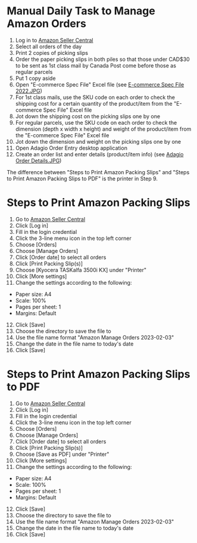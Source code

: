 # Manual Daily Task to Manage Amazon Orders

1. Log in to [Amazon Seller Central](https://sellercentral.amazon.ca)
2. Select all orders of the day
3. Print 2 copies of picking slips
4. Order the paper picking slips in both piles so that those under CAD$30 to be sent as 1st class mail by Canada Post come before those as regular parcels
5. Put 1 copy aside 
6. Open "E-commerce Spec File" Excel file (see [E-commerce Spec File 2022.JPG](./images/E-commerce%20Spec%20File%202022.JPG))
7. For 1st class mails, use the SKU code on each order to check the shipping cost for a certain quantity of the product/item from the "E-commerce Spec File" Excel file 
8. Jot down the shipping cost on the picking slips one by one
9. For regular parcels, use the SKU code on each order to check the dimension (depth x width x height) and weight of the product/item from the "E-commerce Spec File" Excel file  
10. Jot down the dimension and weight on the picking slips one by one 
11. Open Adagio Order Entry desktop application 
12. Create an order list and enter details (product/item info) (see [Adagio Order Details.JPG](./images/Adagio%20Order%20Details.JPG))

The difference between "Steps to Print Amazon Packing Slips" and "Steps to Print Amazon Packing Slips to PDF" is the printer in Step 9.

# Steps to Print Amazon Packing Slips

1. Go to [Amazon Seller Central](https://sellercentral.amazon.ca)
2. Click [Log in]
3. Fill in the login credential
4. Click the 3-line menu icon in the top left corner
5. Choose [Orders]
6. Choose [Manage Orders]
7. Click [Order date] to select all orders 
8. Click [Print Packing Slip(s)]
9. Choose [Kyocera TASKalfa 3500i KX] under "Printer"
10. Click [More settings]
11. Change the settings according to the following:
  - Paper size: A4
  - Scale: 100%
  - Pages per sheet: 1
  - Margins: Default
12. Click [Save]
13. Choose the directory to save the file to
14. Use the file name format "Amazon Manage Orders 2023-02-03"
15. Change the date in the file name to today's date
16. Click [Save]

# Steps to Print Amazon Packing Slips to PDF

1. Go to [Amazon Seller Central](https://sellercentral.amazon.ca)
2. Click [Log in]
3. Fill in the login credential
4. Click the 3-line menu icon in the top left corner
5. Choose [Orders]
6. Choose [Manage Orders]
7. Click [Order date] to select all orders 
8. Click [Print Packing Slip(s)]
9. Choose [Save as PDF] under "Printer"
10. Click [More settings]
11. Change the settings according to the following:
  - Paper size: A4
  - Scale: 100%
  - Pages per sheet: 1
  - Margins: Default
12. Click [Save]
13. Choose the directory to save the file to
14. Use the file name format "Amazon Manage Orders 2023-02-03"
15. Change the date in the file name to today's date
16. Click [Save]
